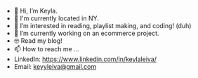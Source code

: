 - 👋 Hi, I’m Keyla.
- 🍎 I'm currently located in NY. 
- 👀 I’m interested in reading, playlist making, and coding! (duh)
- 🌱 I’m currently working on an ecommerce project. 
- 🤓 Read my blog! 
- 📫 How to reach me ...
- LinkedIn: https://www.linkedin.com/in/keylaleiva/
- Email: keyyleiva@gmail.com
<!---
keyyml/keyyml is a ✨ special ✨ repository because its `README.md` (this file) appears on your GitHub profile.
You can click the Preview link to take a look at your changes.
--->
